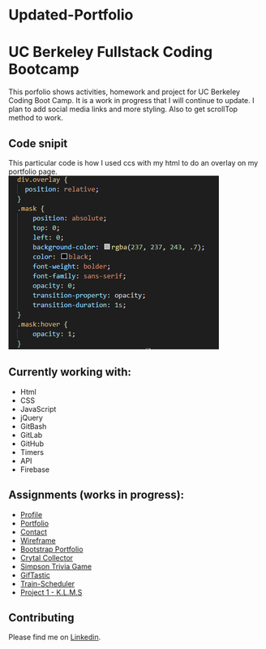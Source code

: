 # Updated-Portfolio

# UC Berkeley Fullstack Coding Bootcamp

This porfolio shows activities, homework and project for UC Berkeley Coding Boot Camp. It is a work in progress that I will continue to update. I plan to add social media links and more styling. Also to get scrollTop method to work.

## Code snipit 
This particular code is how I used ccs with my html to do an overlay on my portfolio page.
<img src="assets/images/snipit.PNG">

## Currently working with:
- Html
- CSS
- JavaScript
- jQuery
- GitBash
- GitLab
- GitHub
- Timers
- API
- Firebase

## Assignments (works in progress):

- [Profile](https://github.com/Mamitin/Basic-portfolio/blob/master/portfolio.html)
- [Portfolio](https://github.com/Mamitin/Basic-portfolio/blob/master/portfolio.html)
- [Contact](https://github.com/Mamitin/Basic-portfolio/blob/master/contact.html)
- [Wireframe](https://github.com/Mamitin/HW-Wireframe/blob/master/index.html)
- [Bootstrap Portfolio](https://github.com/Mamitin/Bootstrap-Portfolio/blob/master/index.html)
- [Crytal Collector](https://mamitin.github.io/unit-4-game/blob/master/index.html)
- [Simpson Trivia Game](https://github.com/Mamitin/TriviaGame)
- [GifTastic](https://github.com/Mamitin/GifTastic)
- [Train-Scheduler](https://github.com/Mamitin/Train-Scheduler)
- [Project 1 - K.L.M.S](https://mamitin.github.io/travelX/)

## Contributing
Please find me on [Linkedin](https://www.linkedin.com/in/monica-amitin-58635475/).